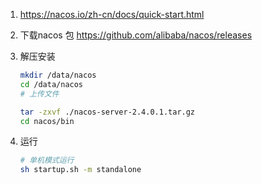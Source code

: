 1. https://nacos.io/zh-cn/docs/quick-start.html

2. 下载nacos 包   https://github.com/alibaba/nacos/releases

3. 解压安装

   ```bash
   mkdir /data/nacos
   cd /data/nacos
   # 上传文件
   
   tar -zxvf ./nacos-server-2.4.0.1.tar.gz 
   cd nacos/bin
   
   
   ```

4. 运行

   ```bash
   # 单机模式运行
   sh startup.sh -m standalone
   
   ```

   